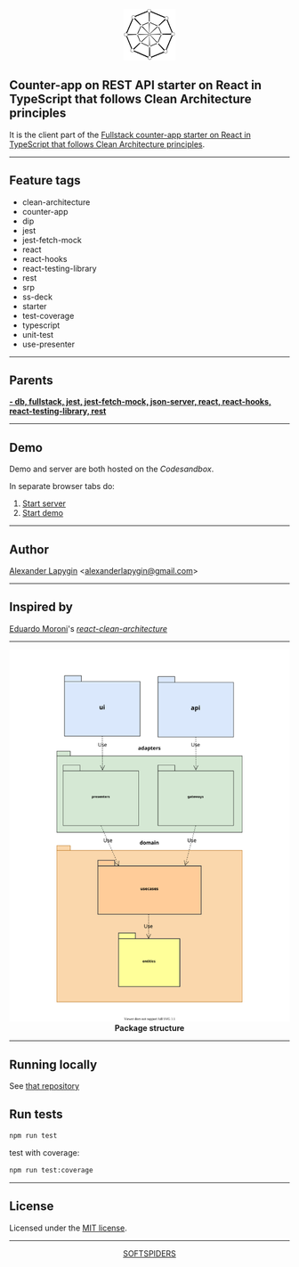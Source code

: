 <div align="center">
    <a href="https://github.com/softspiders/softspiders">
      <img src="./diagrams/sslogo-from-github-20.png"/>
    </a>
</div>

## Counter-app on REST API starter on React in TypeScript that follows Clean Architecture principles

It is the client part of the [Fullstack counter-app starter on React in TypeScript that follows Clean Architecture principles](https://github.com/softspiders/clean-architecture-counter-starters/tree/clean-architecture-counter-react-hooks-fullstack-jest-ts-starter).

---

## Feature tags
- clean-architecture
- counter-app
- dip
- jest
- jest-fetch-mock
- react
- react-hooks
- react-testing-library
- rest
- srp
- ss-deck
- starter
- test-coverage
- typescript
- unit-test
- use-presenter

---

## Parents

[**- db, fullstack, jest, jest-fetch-mock, json-server, react, react-hooks, react-testing-library, rest**](https://github.com/softspiders/dip-in-ca)

---

## Demo
Demo and server are both hosted on the *Codesandbox*.

In separate browser tabs do:
1. [Start server](https://xg4qv.sse.codesandbox.io)
2. [Start demo](https://pzpw2.csb.app/)

---
## Author

[Alexander Lapygin](https://github.com/AlexanderLapygin) <<alexanderlapygin@gmail.com>>

---
## Inspired by

[Eduardo Moroni](https://github.com/eduardomoroni)'s
[*react-clean-architecture*](https://github.com/eduardomoroni/react-clean-architecture)

---

<p align="center">
  <a href="https://github.com/softspider">
    <img src="./diagrams/packages.uml.svg" width="600"/>
  </a>
  </br>
  <b>Package structure</b>
</p>

---

## Running locally

See [that repository](https://github.com/softspiders/clean-architecture-counter-starters/tree/clean-architecture-counter-react-hooks-fullstack-jest-ts-starter)

## Run tests

```sh
npm run test
```

test with coverage:
```sh
npm run test:coverage
```

---

## License

Licensed under the [MIT license](./LICENSE).

---

<div align="center">
    <a href="https://github.com/softspiders/softspiders">SOFTSPIDERS</a>
</div>
